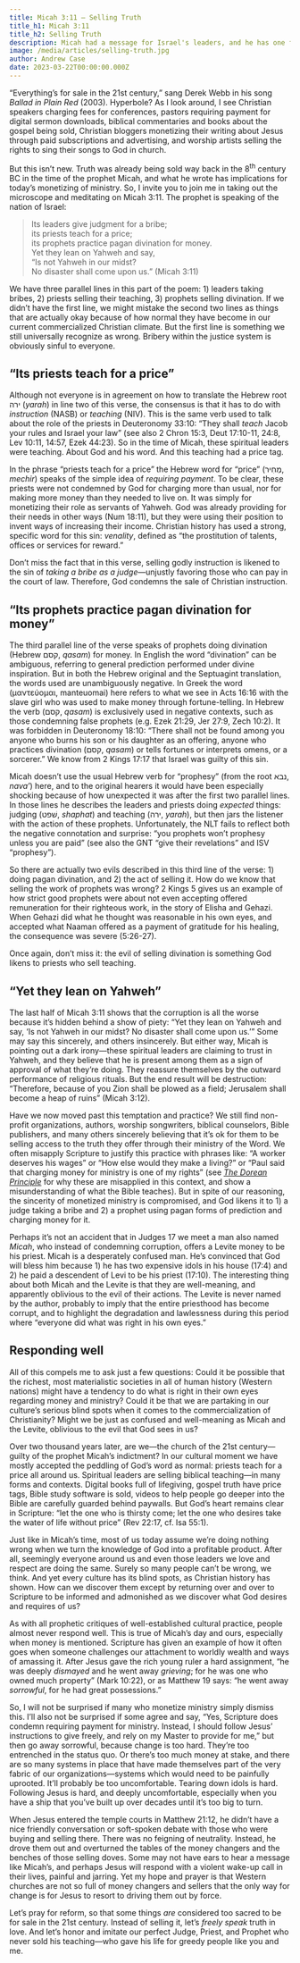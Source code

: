 ```yaml
---
title: Micah 3:11 — Selling Truth
title_h1: Micah 3:11
title_h2: Selling Truth
description: Micah had a message for Israel's leaders, and he has one for us as well.
image: /media/articles/selling-truth.jpg
author: Andrew Case
date: 2023-03-22T00:00:00.000Z
---
```


<podcast-player id="1HtmH71xlOF51CELJPtsJU"></podcast-player>


“Everything’s for sale in the 21st century,” sang Derek Webb in his song *Ballad in Plain Red* (2003). Hyperbole? As I look around, I see Christian speakers charging fees for conferences, pastors requiring payment for digital sermon downloads, biblical commentaries and books about the gospel being sold, Christian bloggers monetizing their writing about Jesus through paid subscriptions and advertising, and worship artists selling the rights to sing their songs to God in church.

But this isn’t new. Truth was already being sold way back in the 8<sup>th</sup> century BC in the time of the prophet Micah, and what he wrote has implications for today’s monetizing of ministry. So, I invite you to join me in taking out the microscope and meditating on Micah 3:11. The prophet is speaking of the nation of Israel:

> Its leaders give judgment for a bribe;<br>its priests teach for a price;<br>its prophets practice pagan divination for money.<br>Yet they lean on Yahweh and say,<br>“Is not Yahweh in our midst?<br>No disaster shall come upon us.” (Micah 3:11)

We have three parallel lines in this part of the poem: 1) leaders taking bribes, 2) priests selling their teaching, 3) prophets selling divination. If we didn’t have the first line, we might mistake the second two lines as things that are actually okay because of how normal they have become in our current commercialized Christian climate. But the first line is something we still universally recognize as wrong. Bribery within the justice system is obviously sinful to everyone.

## “Its priests teach for a price”

Although not everyone is in agreement on how to translate the Hebrew root ירה (*yarah*) in line two of this verse, the consensus is that it has to do with *instruction* (NASB) or *teaching* (NIV). This is the same verb used to talk about the role of the priests in Deuteronomy 33:10: “They shall *teach* Jacob your rules and Israel your law” (see also 2 Chron 15:3, Deut 17:10-11, 24:8, Lev 10:11, 14:57, Ezek 44:23). So in the time of Micah, these spiritual leaders were teaching. About God and his word. And this teaching had a price tag.

In the phrase “priests teach for a price” the Hebrew word for “price” (מְחִיר, *mechir*) speaks of the simple idea of *requiring payment*. To be clear, these priests were not condemned by God for charging more than usual, nor for making more money than they needed to live on. It was simply for monetizing their role as servants of Yahweh. God was already providing for their needs in other ways (Num 18:11), but they were using their position to invent ways of increasing their income. Christian history has used a strong, specific word for this sin: *venality*, defined as “the prostitution of talents, offices or services for reward.”

Don’t miss the fact that in this verse, selling godly instruction is likened to the sin of *taking a bribe as a judge*—unjustly favoring those who can pay in the court of law. Therefore, God condemns the sale of Christian instruction.

## “Its prophets practice pagan divination for money”

The third parallel line of the verse speaks of prophets doing divination (Hebrew קסם, *qasam*) for money. In English the word “divination” can be ambiguous, referring to general prediction performed under divine inspiration. But in both the Hebrew original and the Septuagint translation, the words used are unambiguously negative. In Greek the word (μαντεύομαι,
manteuomai) here refers to what we see in Acts 16:16 with the slave girl who was used to make money through fortune-telling. In Hebrew the verb (קסם, *qasam*) is exclusively used in negative contexts, such as those condemning false prophets (e.g. Ezek 21:29, Jer 27:9, Zech 10:2). It was forbidden in Deuteronomy 18:10: “There shall not be found among you anyone who burns his son or his daughter as an offering, anyone who practices divination (קסם, *qasam*) or tells fortunes or interprets omens, or a sorcerer.” We know from 2 Kings 17:17 that Israel was guilty of this sin.

Micah doesn’t use the usual Hebrew verb for “prophesy” (from the root נבא, *nava’*) here, and to the original hearers it would have been especially shocking because of how unexpected it was after the first two parallel lines. In those lines he describes the leaders and priests doing *expected* things: judging (שׁפט, *shaphat*) and teaching (ירה, *yarah*), but then jars the listener with the action of these prophets. Unfortunately, the NLT fails to reflect both the negative connotation and surprise: “you prophets won’t prophesy unless you are paid” (see also the GNT “give their revelations” and ISV “prophesy”).

So there are actually two evils described in this third line of the verse: 1) doing pagan divination, and 2) the act of selling it. How do we know that selling the work of prophets was wrong? 2 Kings 5 gives us an example of how strict good prophets were about not even accepting offered remuneration for their righteous work, in the story of Elisha and Gehazi. When Gehazi did what he thought was reasonable in his own eyes, and accepted what Naaman offered as a payment of gratitude for his healing, the consequence was severe (5:26-27).

Once again, don’t miss it: the evil of selling divination is something God likens to priests who sell teaching.

## “Yet they lean on Yahweh”

The last half of Micah 3:11 shows that the corruption is all the worse because it’s hidden behind a show of piety: “Yet they lean on Yahweh and say, ‘Is not Yahweh in our midst? No disaster shall come upon us.’” Some may say this sincerely, and others insincerely. But either way, Micah is pointing out a dark irony—these spiritual leaders are claiming to trust in Yahweh, and they believe that he is present among them as a sign of approval of what they’re doing. They reassure themselves by the outward performance of religious rituals. But the end result will be destruction: “Therefore, because of you Zion shall be plowed as a field; Jerusalem shall become a heap of ruins” (Micah 3:12).

Have we now moved past this temptation and practice? We still find non-profit organizations, authors, worship songwriters, biblical counselors, Bible publishers, and many others sincerely believing that it’s ok for them to be selling access to the truth they offer through their ministry of the Word. We often misapply Scripture to justify this practice with phrases like: “A worker deserves his wages” or “How else would they make a living?” or “Paul said that charging money for ministry is one of my rights” (see *[The Dorean Principle](https://thedoreanprinciple.org)* for why these are misapplied in this context, and show a misunderstanding of what the Bible teaches). But in spite of our reasoning, the sincerity of monetized ministry is compromised, and God likens it to 1) a judge taking a bribe and 2) a prophet using pagan forms of prediction and charging money for it.

Perhaps it’s not an accident that in Judges 17 we meet a man also named *Micah*, who instead of condemning corruption, offers a Levite money to be his priest. Micah is a desperately confused man. He’s convinced that God will bless him because 1) he has two expensive idols in his house (17:4) and 2) he paid a descendent of Levi to be his priest (17:10). The interesting thing about both Micah and the Levite is that they are well-meaning, and apparently oblivious to the evil of their actions. The Levite is never named by the author, probably to imply that the entire priesthood has become corrupt, and to highlight the degradation and lawlessness during this period where “everyone did what was right in his own eyes.”

## Responding well

All of this compels me to ask just a few questions: Could it be possible that the richest, most materialistic societies in all of human history (Western nations) might have a tendency to do what is right in their own eyes regarding money and ministry? Could it be that we are partaking in our culture’s serious blind spots when it comes to the commercialization of Christianity? Might we be just as confused and well-meaning as Micah and the Levite, oblivious to the evil that God sees in us?

Over two thousand years later, are we—the church of the 21st century—guilty of the prophet Micah’s indictment? In our cultural moment we have mostly accepted the peddling of God’s word as normal: priests teach for a price all around us. Spiritual leaders are selling biblical teaching—in many forms and contexts. Digital books full of lifegiving, gospel truth have price tags, Bible study software is sold, videos to help people go deeper into the Bible are carefully guarded behind paywalls. But God’s heart remains clear in Scripture: “let the one who is thirsty come; let the one who desires take the water of life without price” (Rev 22:17, cf. Isa 55:1).

Just like in Micah’s time, most of us today assume we’re doing nothing wrong when we turn the knowledge of God into a profitable product. After all, seemingly everyone around us and even those leaders we love and respect are doing the same. Surely so many people can’t be wrong, we think. And yet every culture has its blind spots, as Christian history has shown. How can we discover them except by returning over and over to Scripture to be informed and admonished as we discover what God desires and requires of us?

As with all prophetic critiques of well-established cultural practice, people almost never respond well. This is true of Micah’s day and ours, especially when money is mentioned. Scripture has given an example of how it often goes when someone challenges our attachment to worldly wealth and ways of amassing it. After Jesus gave the rich young ruler a hard assignment, “he was deeply *dismayed* and he went away *grieving*; for he was one who owned much property” (Mark 10:22), or as Matthew 19 says: “he went away *sorrowful*, for he had great possessions.”

So, I will not be surprised if many who monetize ministry simply dismiss this. I’ll also not be surprised if some agree and say, “Yes, Scripture does condemn requiring payment for ministry. Instead, I should follow Jesus’ instructions to give freely, and rely on my Master to provide for me,” but then go away sorrowful, because change is too hard. They’re too entrenched in the status quo. Or there’s too much money at stake, and there are so many systems in place that have made themselves part of the very fabric of our organizations—systems which would need to be painfully uprooted. It’ll probably be too uncomfortable. Tearing down idols is hard. Following Jesus is hard, and deeply uncomfortable, especially when you have a ship that you’ve built up over decades until it’s too big to turn.

When Jesus entered the temple courts in Matthew 21:12, he didn’t have a nice friendly conversation or soft-spoken debate with those who were buying and selling there. There was no feigning of neutrality. Instead, he drove them out and overturned the tables of the money changers and the benches of those selling doves. Some may not have ears to hear a message like Micah’s, and perhaps Jesus will respond with a violent wake-up call in their lives, painful and jarring. Yet my hope and prayer is that Western churches are not so full of money changers and sellers that the only way for change is for Jesus to resort to driving them out by force.

Let’s pray for reform, so that some things *are* considered too sacred to be for sale in the 21st century. Instead of selling it, let’s *freely speak* truth in love. And let’s honor and imitate our perfect Judge, Priest, and Prophet who never sold his teaching—who gave his life for greedy people like you and me.
